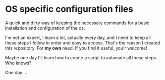 # OS specific configuration files

A quick and dirty way of keeping the necessary commands for a basic installation and configuration of the os.

I'm not an expert, I learn a lot, actually every day, and I need to keep all these steps I follow in order and easy to access. That's the reason I created this repository. For **my own** need. If you find it useful, you'r welcome!

Maybe one day I'll learn how to create a script to automate all these steps... Who knows?

One day ...
